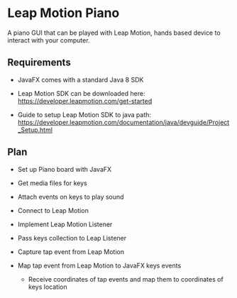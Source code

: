 # Leap Motion Piano
A piano GUI that can be played with Leap Motion, hands based device to interact with your computer. 

## Requirements

* JavaFX comes with a standard Java 8 SDK

* Leap Motion SDK can be downloaded here: https://developer.leapmotion.com/get-started

* Guide to setup Leap Motion SDK to java path: https://developer.leapmotion.com/documentation/java/devguide/Project_Setup.html


## Plan

* Set up Piano board with JavaFX 

* Get media files for keys

* Attach events on keys to play sound

* Connect to Leap Motion

* Implement Leap Motion Listener 

* Pass keys collection to Leap Listener

* Capture tap event from Leap Motion

* Map tap event from Leap Motion to JavaFX keys events
    * Receive coordinates of tap events and map them 
    to coordinates of keys location
